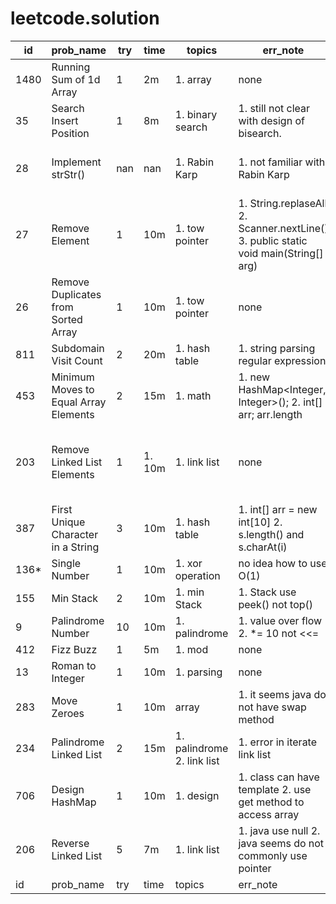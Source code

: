# leetcode.solution

id | prob_name | try | time | topics | err_note | read_sol | todo | ext
 -----|-----|-----|-----|-----|-----|-----|-----|-----
 1480 | Running Sum of 1d Array | 1 | 2m | 1. array | none | none | todo | ext
 35 | Search Insert Position | 1 | 8m | 1. binary search | 1. still not clear with design of bisearch. | done | todo | ext
 28 | Implement strStr() | nan | nan | 1. Rabin Karp | 1. not familiar with Rabin Karp | done | 1. create Rabin Karp codebook | ext
 27 | Remove Element | 1 | 10m | 1. tow pointer | 1. String.replaseAll <br> 2. Scanner.nextLine() <br> 3. public static void main(String[] arg) | done | todo | ext
 26 | Remove Duplicates from Sorted Array | 1 | 10m | 1. tow pointer | none | done | todo | ext
 811 | Subdomain Visit Count | 2 | 20m | 1. hash table | 1. string parsing regular expression | done | todo | ext
 453 | Minimum Moves to Equal Array Elements | 2 | 15m | 1. math | 1. new HashMap<Integer, Integer>(); 2. int[] arr; arr.length | done | todo | ext
 203 | Remove Linked List Elements | 1 | 1. 10m | 1. link list | none | done | todo | 1. use dummy head (sentinel). A good practice.
 387 | First Unique Character in a String | 3 | 10m | 1. hash table | 1.  int[] arr = new int[10] 2. s.length() and s.charAt(i) | done | todo | ext
 136\* | Single Number | 1 | 10m | 1. xor operation | no idea how to use O(1) | done | - | -
 155 | Min Stack | 2 | 10m | 1. min Stack | 1. Stack use peek() not top() | done | todo | ext
 9 | Palindrome Number | 10 | 10m | 1. palindrome | 1. value over flow 2. \*= 10 not <<= | done | todo | ext
 412 | Fizz Buzz | 1 | 5m | 1. mod | none | done | todo | ext
 13 | Roman to Integer | 1 | 10m | 1. parsing | none | done | todo | ext
 283 | Move Zeroes | 1 | 10m | array | 1. it seems java do not have swap method | done | todo | ext
 234 | Palindrome Linked List | 2 | 15m | 1. palindrome 2. link list | 1. error in iterate link list | done | todo | ext
 706 | Design HashMap | 1 | 10m | 1. design | 1. class can have template 2. use get method to access array  | done | todo | ext
206 | Reverse Linked List | 5 | 7m | 1. link list | 1. java use null 2. java seems do not commonly use pointer | done | todo | ext
id | prob_name | try | time | topics | err_note | read_sol | todo | ext
